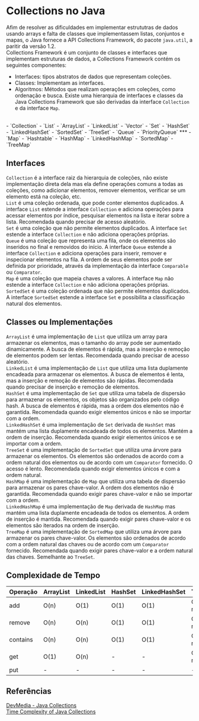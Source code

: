 # Collections no Java
Afim de resolver as dificuldades em implementar estrututras de dados usando arrays e falta de classes que implementassem listas, conjuntos e mapas, o Java fornece a API Collections Framework, do pacote `java.util`, a paritir da versão 1.2.
<br>
Collections Framework é um conjunto de classes e interfaces que implementam estruturas de dados, a Collections Framework contém os seguintes componentes:
- Interfaces: tipos abstratos de dados que representam coleções.
- Classes: Implementam as interfaces.
- Algoritmos: Métodos que realizam operações em coleções, como ordenação e busca.
Existe uma hierarquia de interfaces e classes da Java Collections Framework que são derivadas da interface `Collection` e da interface `Map`.
<br>
- `Collection`
  - `List`
    - `ArrayList`
    - `LinkedList`
    - `Vector`
  - `Set`
    - `HashSet`
    - `LinkedHashSet`
    - `SortedSet`
      - `TreeSet`
  - `Queue`
    - `PriorityQueue`
***
- `Map`
  - `Hashtable`
  - `HashMap`
  - `LinkedHashMap`
  - `SortedMap`
    - `TreeMap`

## Interfaces

`Collection` é a interface raiz da hierarquia de coleções, não existe implementação direta dela mas ela define operações comuns a todas as coleções, como adicionar elementos, remover elementos, verificar se um elemento está na coleção, etc.
<br>
`List` é uma coleção ordenada, que pode conter elementos duplicados. A interface `List` estende a interface `Collection` e adiciona operações para acessar elementos por índice, pesquisar elementos na lista e iterar sobre a lista. Recomendada quando precisar de acesso aleatório.
<br>
`Set` é uma coleção que não permite elementos duplicados. A interface `Set` estende a interface `Collection` e não adiciona operações próprias.
<br>
`Queue` é uma coleção que representa uma fila, onde os elementos são inseridos no final e removidos do início. A interface `Queue` estende a interface `Collection` e adiciona operações para inserir, remover e inspecionar elementos na fila. A ordem de seus elementos pode ser definida por prioridade, através da implementação da interface `Comparable` ou `Comparator`.
<br>
`Map` é uma coleção que mapeia chaves a valores. A interface `Map` não estende a interface `Collection` e não adiciona operações próprias.
<br>
`SortedSet` é uma coleção ordenada que não permite elementos duplicados. A interface `SortedSet` estende a interface `Set` e possibilita a classificação natural dos elementos.
<br>

## Classes ou Implementações

`ArrayList` é uma implementação de `List` que utiliza um array para armazenar os elementos, mas o tamanho do array pode ser aumentado dinamicamente. A busca de elementos é rápida, mas a inserção e remoção de elementos podem ser lentas. Recomendada quando precisar de acesso aleatório.
<br>
`LinkedList` é uma implementação de `List` que utiliza uma lista duplamente encadeada para armazenar os elementos. A busca de elementos é lenta, mas a inserção e remoção de elementos são rápidas. Recomendada quando precisar de inserção e remoção de elementos.
<br>
`HashSet` é uma implementação de `Set` que utiliza uma tabela de dispersão para armazenar os elementos, os objetos são organizados pelo código hash. A busca de elementos é rápida, mas a ordem dos elementos não é garantida. Recomendada quando exigir elementos únicos e não se importar com a ordem.
<br>
`LinkedHashSet` é uma implementação de `Set` derivada de `HashSet` mas mantém uma lista duplamente encadeada de todos os elementos. Mantém a ordem de inserção. Recomendada quando exigir elementos únicos e se importar com a ordem.
<br>
`TreeSet` é uma implementação de `SortedSet` que utiliza uma árvore para armazenar os elementos. Os elementos são ordenados de acordo com a ordem natural dos elementos ou de acordo com um `Comparator` fornecido. O acesso é lento. Recomendada quando exigir elementos únicos e com a ordem natural.
<br>
`HashMap` é uma implementação de `Map` que utiliza uma tabela de dispersão para armazenar os pares chave-valor. A ordem dos elementos não é garantida. Recomendada quando exigir pares chave-valor e não se importar com a ordem.
<br>
`LinkedHashMap` é uma implementação de `Map` derivada de `HashMap` mas mantém uma lista duplamente encadeada de todos os elementos. A ordem de inserção é mantida. Recomendada quando exigir pares chave-valor e os elementos são iterados na ordem de inserção.
<br>
`TreeMap` é uma implementação de `SortedMap` que utiliza uma árvore para armazenar os pares chave-valor. Os elementos são ordenados de acordo com a ordem natural das chaves ou de acordo com um `Comparator` fornecido. Recomendada quando exigir pares chave-valor e a ordem natural das chaves. Semelhante ao `TreeSet`.

## Complexidade de Tempo

| Operação | ArrayList | LinkedList | HashSet | LinkedHashSet | TreeSet | HashMap | LinkedHashMap | TreeMap |
|----------|-----------|------------|---------|---------------|---------|---------|---------------|---------|
| add      | O(n)      | O(1)       | O(1)    | O(1)          | O(log n)| O(1)    | O(1)          | O(log n)|
| remove   | O(n)      | O(n)       | O(1)    | O(1)          | O(log n)| O(1)    | O(1)          | O(log n)|
| contains | O(n)      | O(n)       | O(1)    | O(1)          | O(log n)| O(1)    | O(1)          | O(log n)|
| get      | O(1)      | O(n)       | -       | -             | O(log n)| -       | -             | O(log n)|
| put      | -         | -          | -       | -             | -       | O(1)    | O(1)          | O(log n)|

## Referências
[DevMedia - Java Collections](https://www.devmedia.com.br/java-collections-como-utilizar-collections/18450)
<br>
[Time Complexity of Java Collections](https://www.baeldung.com/java-collections-complexity)